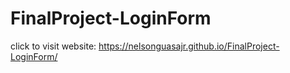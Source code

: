 # FinalProject-LoginForm

click to visit website:  https://nelsonguasajr.github.io/FinalProject-LoginForm/
